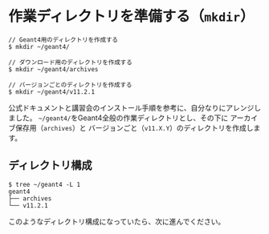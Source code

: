 # 作業ディレクトリを準備する（``mkdir``）

```console
// Geant4用のディレクトリを作成する
$ mkdir ~/geant4/

// ダウンロード用のディレクトリを作成する
$ mkdir ~/geant4/archives

// バージョンごとのディレクトリを作成する
$ mkdir ~/geant4/v11.2.1
```

公式ドキュメントと講習会のインストール手順を参考に、自分なりにアレンジしました。
`~/geant4/`をGeant4全般の作業ディレクトリとし、その下に
アーカイブ保存用（`archives`）と
バージョンごと（`v11.X.Y`）のディレクトリを作成します。

## ディレクトリ構成

```console
$ tree ~/geant4 -L 1
geant4
├── archives
└── v11.2.1
```

このようなディレクトリ構成になっていたら、次に進んでください。
